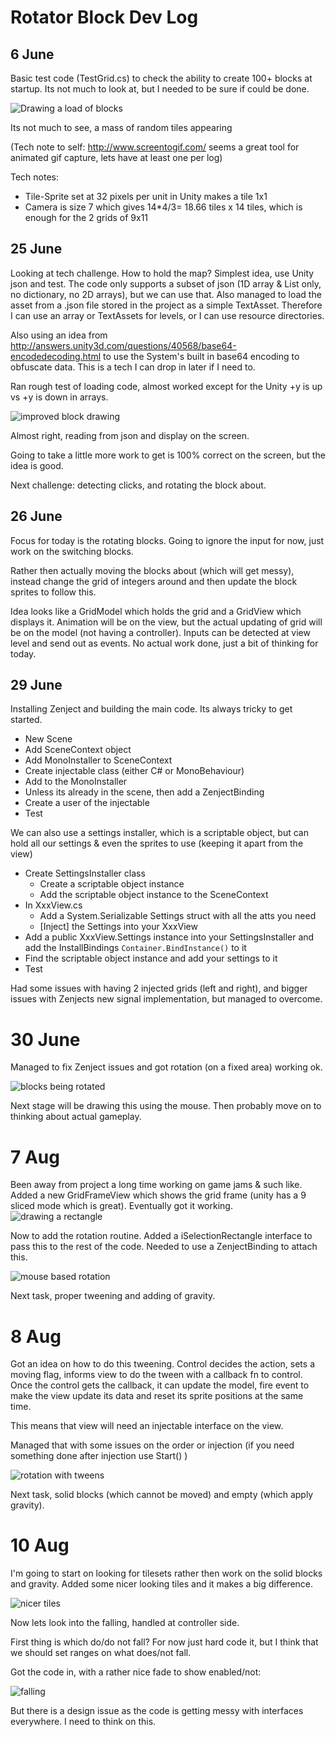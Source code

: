 # Rotator Block Dev Log

## 6 June
Basic test code (TestGrid.cs) to check the ability to create 100+ blocks at startup. Its not much to look at, but I needed to be sure if could be done.

![Drawing a load of blocks](devlog-170606.gif) 

Its not much to see, a mass of random tiles appearing

(Tech note to self: http://www.screentogif.com/ seems a great tool for animated gif capture, lets have at least one per log)

Tech notes:
* Tile-Sprite set at 32 pixels per unit in Unity makes a tile 1x1
* Camera is size 7 which gives 14*4/3= 18.66 tiles x 14 tiles, which is enough for the 2 grids of 9x11

## 25 June
Looking at tech challenge. How to hold the map?  Simplest idea, use Unity json and test. The code only supports a subset of json (1D array & List only, no dictionary, no 2D arrays), but we can use that. Also managed to load the asset from a .json file stored in the project as a simple TextAsset. Therefore I can use an array or TextAssets for levels, or I can use resource directories.

Also using an idea from http://answers.unity3d.com/questions/40568/base64-encodedecoding.html to use the System's built in base64 encoding to obfuscate data. This is a tech I can drop in later if I need to.

Ran rough test of loading code, almost worked except for the Unity +y is up vs +y is down in arrays.

![improved block drawing](devlog-170625.gif) 

Almost right, reading from json and display on the screen.

Going to take a little more work to get is 100% correct on the screen, but the idea is good.

Next challenge: detecting clicks, and rotating the block about.

## 26 June
Focus for today is the rotating blocks.
Going to ignore the input for now, just work on the switching blocks.

Rather then actually moving the blocks about (which will get messy), instead change the grid of integers around and then update the block sprites to follow this.

Idea looks like a GridModel which holds the grid and a GridView which displays it.  Animation will be on the view, but the actual updating of grid will be on the model (not having a controller).  Inputs can be detected at view level and send out as events.
No actual work done, just a bit of thinking for today.

## 29 June
Installing Zenject and building the main code.
Its always tricky to get started. 
* New Scene
* Add SceneContext object
 * Add MonoInstaller to SceneContext
* Create injectable class (either C# or MonoBehaviour)
 * Add to the MonoInstaller
 * Unless its already in the scene, then add a ZenjectBinding
* Create a user of the injectable
* Test

We can also use a settings installer, which is a scriptable object, but can hold all our settings & even the sprites to use (keeping it apart from the view)
* Create SettingsInstaller class
  * Create a scriptable object instance 
  * Add the scriptable object instance to the SceneContext
* In XxxView.cs
  * Add a System.Serializable Settings struct with all the atts you need
  * [Inject] the Settings into your XxxView
* Add a public XxxView.Settings instance into your SettingsInstaller and add the InstallBindings `Container.BindInstance()` to it
* Find the scriptable object instance and add your settings to it
* Test

Had some issues with having 2 injected grids (left and right), and bigger issues with Zenjects new signal implementation, but managed to overcome.

# 30 June
Managed to fix Zenject issues and got rotation (on a fixed area) working ok.

![blocks being rotated](devlog-170630.gif) 

Next stage will be drawing this using the mouse.  Then probably move on to thinking about actual gameplay.


# 7 Aug
Been away from project a long time working on game jams & such like.
Added a new GridFrameView which shows the grid frame (unity has a 9 sliced mode which is great).
Eventually got it working.
![drawing a rectangle](devlog-170807.gif) 

Now to add the rotation routine.
Added a iSelectionRectangle interface to pass this to the rest of the code. Needed to use a ZenjectBinding to attach this.

![mouse based rotation](devlog-170807-2.gif) 

Next task, proper tweening and adding of gravity.

# 8 Aug
Got an idea on how to do this tweening. Control decides the action, sets a moving flag, informs view to do the tween with a callback fn to control. Once the control gets the callback, it can update the model, fire event to make the view update its data and reset its sprite positions at the same time.

This means that view will need an injectable interface on the view.

Managed that with some issues on the order or injection (if you need something done after injection use Start() )

![rotation with tweens](devlog-170808.gif)

Next task, solid blocks (which cannot be moved) and empty (which apply gravity).

# 10 Aug

I'm going to start on looking for tilesets rather then work on the solid blocks and gravity. Added some nicer looking tiles and it makes a big difference.

![nicer tiles](devlog-170810.png)

Now lets look into the falling, handled at controller side.

First thing is which do/do not fall? For now just hard code it, but I think that we should set ranges on what does/not fall.

Got the code in, with a rather nice fade to show enabled/not:

![falling](devlog-170810.gif)

But there is a design issue as the code is getting messy with interfaces everywhere. I need to think on this.